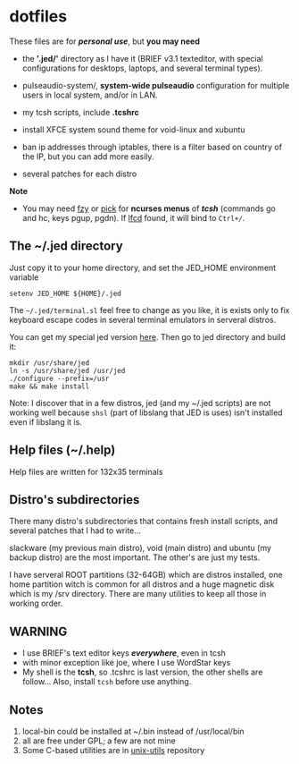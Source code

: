 # dotfiles

These files are for ***personal use***, but **you may need**

* the **'.jed/'** directory as I have it (BRIEF v3.1 texteditor,
with special configurations for desktops, laptops, and several terminal types).

* pulseaudio-system/,  **system-wide pulseaudio** configuration for multiple users in local system, and/or in LAN.

* my tcsh scripts, include **.tcshrc**

* install XFCE system sound theme for void-linux and xubuntu

* ban ip addresses through iptables, there is a filter based on country of the IP, but you can add more easily.

* several patches for each distro

**Note**
* You may need [fzy](https://github.com/jhawthorn/fzy) or [pick](https://github.com/mptre/pick)
for **ncurses menus** of ***tcsh*** (commands go and hc, keys pgup, pgdn).
If [lfcd](https://github.com/gokcehan/lf) found, it will bind to `Ctrl+/`.
 
## The ~/.jed directory
Just copy it to your home directory, and set the JED_HOME environment variable
```
setenv JED_HOME ${HOME}/.jed
```

The `~/.jed/terminal.sl` feel free to change as you like, it is exists only to fix keyboard escape codes in several terminal emulators in serveral distros.

You can get my special jed version [here](https://github.com/nereusx/jed). Then go to jed directory and build it:
```
mkdir /usr/share/jed
ln -s /usr/share/jed /usr/jed
./configure --prefix=/usr
make && make install
```

Note: I discover that in a few distros, jed (and my ~/.jed scripts) are not working well because `shsl` (part of libslang that JED is uses) isn't installed even if libslang it is.

## Help files (~/.help)
Help files are written for 132x35 terminals

## Distro's subdirectories
There many distro's subdirectories that contains fresh install scripts, and several patches that I had to write...

slackware (my previous main distro),
void (main distro) and ubuntu (my backup distro) are the most important.
The other's are just my tests.

I have serveral ROOT partitions (32-64GB) which are distros installed,
one home partition witch is common for all distros and a huge magnetic disk which is my /srv directory.
There are many utilities to keep all those in working order.

## WARNING

* I use BRIEF's text editor keys ***everywhere***, even in tcsh
* with minor exception like joe, where I use WordStar keys
* My shell is the **tcsh**, so .tcshrc is last version, the other shells are follow... Also, install `tcsh` before use anything.

## Notes
1. local-bin could be installed at ~/.bin instead of /usr/local/bin
1. all are free under GPL; a few are not mine
1. Some C-based utilities are in [unix-utils](https://github.com/nereusx/unix-utils) repository
